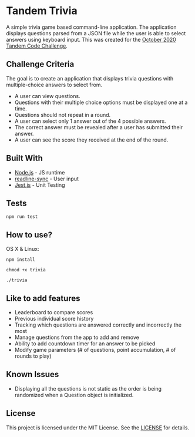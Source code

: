 # Tandem Trivia
A simple trivia game based command-line application. The application displays questions parsed from a JSON file while the user is able to select answers using keyboard input. This was created for the [October 2020 Tandem Code Challenge](https://madeintandem.com/blog/software-engineering-apprenticeship-program-open-applications-monday-october-26/). 

## Challenge Criteria
The goal is to create an application that displays trivia questions with multiple-choice answers to select from.
- A user can view questions.
- Questions with their multiple choice options must be displayed one at a time. 
- Questions should not repeat in a round.
- A user can select only 1 answer out of the 4 possible answers.
- The correct answer must be revealed after a user has submitted their answer. 
- A user can see the score they received at the end of the round.

## Built With
- [Node.js](https://nodejs.org/en/docs/) - JS runtime
- [readline-sync](https://www.npmjs.com/package/readline-sync) - User input
- [Jest.js](https://jestjs.io/docs/en/getting-started) - Unit Testing

## Tests
```
npm run test
```

## How to use?
OS X & Linux:
```
npm install

chmod +x trivia

./trivia
```

## Like to add features
- Leaderboard to compare scores
- Previous individual score history
- Tracking which questions are answered correctly and incorrectly the most
- Manage questions from the app to add and remove
- Ability to add countdown timer for an answer to be picked
- Modify game parameters (# of questions, point accumulation, # of rounds to play)

## Known Issues
- Displaying all the questions is not static as the order is being randomized when a Question object is initialized.

## License
This project is licensed under the MIT License. See the [LICENSE](https://github.com/Avacaerro/Tandem-Trivia/blob/main/LICENSE) for details.